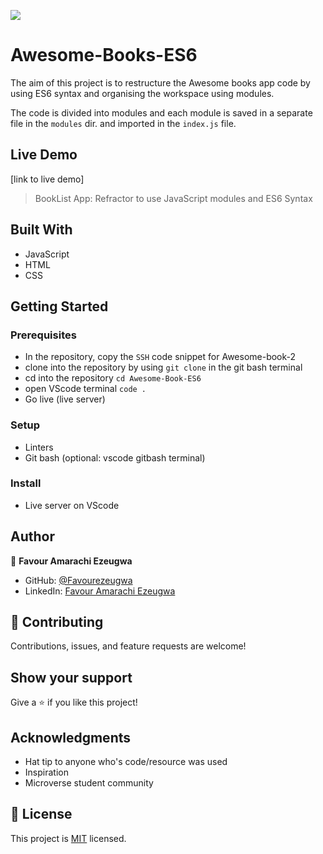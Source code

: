 ![](https://img.shields.io/badge/Microverse-blueviolet)

# Awesome-Books-ES6

The aim of this project is to restructure the Awesome books app code by using ES6 syntax and organising the workspace using modules.

The code is divided into modules and each module is saved in a separate file in the `modules` dir. and imported in the `index.js` file.

## Live Demo

[link to live demo]

> BookList App: Refractor to use JavaScript modules and ES6 Syntax

## Built With

- JavaScript
- HTML
- CSS

## Getting Started

### Prerequisites

- In the repository, copy the `SSH` code snippet for Awesome-book-2
- clone into the repository by using `git clone` in the git bash terminal
- cd into the repository `cd Awesome-Book-ES6`
- open VScode terminal `code .`
- Go live (live server)

### Setup

- Linters
- Git bash (optional: vscode gitbash terminal)

### Install

- Live server on VScode

## Author

👤 **Favour Amarachi Ezeugwa**

- GitHub: [@Favourezeugwa](https://github.com/Favourezeugwa)
- LinkedIn: [Favour Amarachi Ezeugwa](https://www.linkedin.com/in/favour-amarachi-ezeugwa-a5bb31149/)

## 🤝 Contributing

Contributions, issues, and feature requests are welcome!

## Show your support

Give a ⭐️ if you like this project!

## Acknowledgments

- Hat tip to anyone who's code/resource was used
- Inspiration
- Microverse student community

## 📝 License

This project is [MIT](./MIT.md) licensed.
